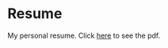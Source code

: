 # Resume
My personal resume. Click [here](https://github.com/gmgigi96/CV/blob/gh-pages/resume.pdf) to see the pdf.
